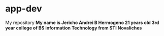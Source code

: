 # app-dev
My repository
**My name is Jericho Andrei B Hermogeno 21 years old 3rd year college of BS information Technology from STI Novaliches**
